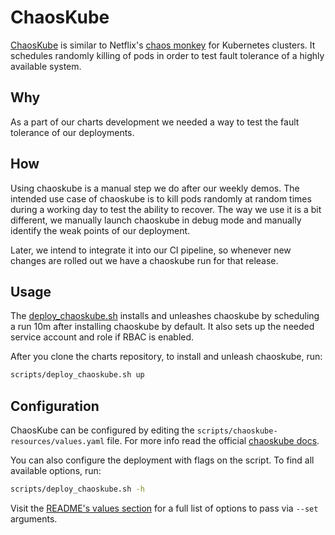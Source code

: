 # ChaosKube

[ChaosKube](https://github.com/linki/chaoskube) is similar to
Netflix's [chaos monkey](https://github.com/Netflix/chaosmonkey) for Kubernetes
clusters. It schedules randomly killing of pods in order to test fault tolerance
of a highly available system.

## Why

As a part of our charts development we needed a way to test the fault tolerance
of our deployments.

## How

Using chaoskube is a manual step we do after our weekly demos. The intended
use case of chaoskube is to kill pods randomly at random times during a
working day to test the ability to recover. The way we use it is a bit different,
we manually launch chaoskube in debug mode and manually identify the weak
points of our deployment.

Later, we intend to integrate it into our CI pipeline, so whenever new changes
are rolled out we have a chaoskube run for that release.

## Usage

The [deploy_chaoskube.sh](https://gitlab.com/gitlab-org/charts/gitlab/blob/master/scripts/deploy_chaoskube.sh)
installs and unleashes chaoskube by scheduling a run 10m after installing chaoskube by default. It also sets up
the needed service account and role if RBAC is enabled.

After you clone the charts repository, to install and unleash chaoskube, run:

```bash
scripts/deploy_chaoskube.sh up
```

## Configuration

ChaosKube can be configured by editing the `scripts/chaoskube-resources/values.yaml`
file. For more info read the official [chaoskube docs](https://github.com/linki/chaoskube).

You can also configure the deployment with flags on the script. To find all available options, run:

```bash
scripts/deploy_chaoskube.sh -h
```

Visit the [README's values section](https://github.com/helm/charts/tree/master/stable/chaoskube#configuration) for a full list of options to pass via `--set` arguments.
